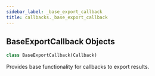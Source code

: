 ```yaml
---
sidebar_label: _base_export_callback
title: callbacks._base_export_callback
---
```


## BaseExportCallback Objects

```python
class BaseExportCallback(Callback)
```

Provides base functionality for callbacks to export results.

